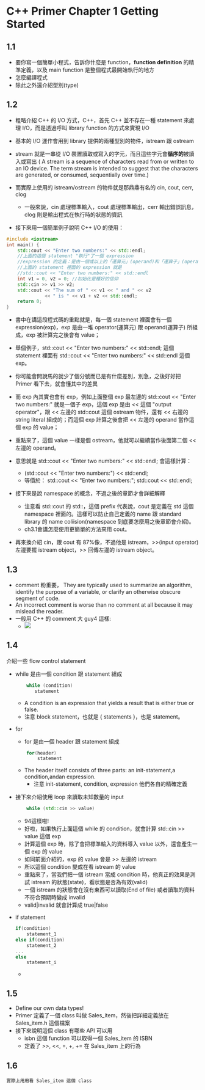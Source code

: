 # C++ Primer Chapter 1 Getting Started

## 1.1
* 要你寫一個簡單小程式，告訴你什麼是 function，**function definition** 的精準定義，以及 main function 是整個程式最開始執行的地方
* 怎麼編譯程式
* 除此之外還介紹型別(type)
## 1.2
* 粗略介紹 C++ 的 I/O 方式，C++，首先 C++ 並不存在一種 statement 來處理 I/O，而是透過呼叫 library function 的方式來實現 I/O
* 基本的 I/O 運作會用到 library 提供的兩種型別的物件，istream 跟 ostream
* stream 就是一串從 I/O 裝置讀取或寫入的字元，而且這些字元會**循序的**被讀入或寫出 ( A stream is a sequence of characters read from or written to an IO device. The term stream is intended to suggest that the characters are generated, or consumed, sequentially over time.)
* 而實際上使用的 istream/ostream 的物件就是那鼎鼎有名的 cin, cout, cerr, clog
    * 一般來說，cin 處理標準輸入，cout 處理標準輸出，cerr 輸出錯誤訊息，clog 則是輸出程式在執行時的狀態的資訊



* 接下來用一個簡單例子說明 C++ I/O 的使用：
```C++
#include <iostream> 
int main() {
    std::cout << "Enter two numbers:" << std::endl;
    //上面的這個 statement "執行"了一個 expression
    //expression 的定義：是由一個或以上的「運算元」(operand)和「運算子」(operator)所組成，運算元被運算子做計算之後會得到一個值(value)
    //上面的 statement 裡面的 expression 就是
    //std::cout << "Enter two numbers:" << std::endl
    int v1 = 0, v2 = 0; //初始化是種好的信仰
    std::cin >> v1 >> v2; 
    std::cout << "The sum of " << v1 << " and " << v2 
              << " is " << v1 + v2 << std::endl;
    return 0;
}
```
* 書中在講這段程式碼的重點就是，每一個 statement 裡面會有一個 expression(exp)，exp 是由一堆 operator(運算元) 跟 operand(運算子) 所組成，exp 被計算完之後會有 value；
* 舉個例子，std::cout << "Enter two numbers:" << std::endl; 這個 statement 裡面有 std::cout << "Enter two numbers:" << std::endl 這個 exp。
* 你可能會問說馬的就少了個分號而已是有什麼差別，別急，之後好好把 Primer 看下去，就會懂其中的差異
* 而 exp 內其實也會有 exp，例如上面整個 exp 最左邊的 std::cout << "Enter two numbers:" 就是一個子 exp，這個 exp 是由 << 這個 "output operator"，跟 << 左邊的 std::cout 這個 ostream 物件，還有 << 右邊的 string literal 組成的；而這個 exp 計算之後會把 << 左邊的 operand 當作這個 exp 的 value；
* 重點來了，這個 value 一樣是個 ostream，他就可以繼續當作後面第二個 << 左邊的 operand。
* 意思就是 std::cout << "Enter two numbers:" << std::endl; 會這樣計算：
    * (std::cout << "Enter two numbers:") << std::endl;
    * 等價於：
        std::cout << "Enter two numbers:";
        std::cout << std::endl;
        
        
        
* 接下來是說 namespace 的概念，不過之後的章節才會詳細解釋
    * 注意看 std::cout 的 std::，這個 prefix 代表說，cout 是定義在 std 這個 namespace 裡面的。這樣可以防止自己定義的 name 跟 standard library 的 name coliision(namespace 到底要怎麼用之後章節會介紹)。
    * ch3.1會講怎麼使用更簡單的方法來用 cout。

* 再來換介紹 cin，跟 cout 有 87%像，不過他是 istream，>>(input operator)左邊要擺 istream object，>> 回傳左邊的 istream object。
        
## 1.3
* comment 粉重要， They are typically used to summarize an algorithm, identify the purpose of a variable, or clarify an otherwise obscure segment of code. 
* An incorrect comment is worse than no comment at all because it may mislead the reader.
* 一般用 C++ 的 comment 大 guy4 這樣:
    * ![](https://i.imgur.com/2KXAfCr.png)

## 1.4
介紹一些 flow control statement
 * while 是由一個 condition 跟 statement 組成
     ```C++ 
         while (condition)
            statement
    ```
     *  A condition is an expression that yields a result that is either true or false.
     *  注意 block statement，也就是 { statements }，也是 statement。

* for
    * for 是由一個 header 跟 statement 組成
    ```C++
        for(header)
            statement
    ```
    * The header itself consists of three parts: an init-statement,a condition,andan expression.
        * 注意 init-statement, condition, expression 他們各自的精確定義

* 接下來介紹使用 loop 來讀取未知數量的 input
    ```C++
        while (std::cin >> value)
    ```
    * 94這樣啦!
    * 好啦，如果執行上面這個 while 的 condition，就會計算 std::cin >> value 這個 exp
    * 計算這個 exp 時，除了會把標準輸入的資料導入 value 以外，還會產生一個 exp 的 value
    * 如同前面介紹的，exp 的 value 會是 >> 左邊的 istream
    * 所以這個 condition 變成在看 istream 的 value
    * 重點來了，當我們把一個 istream 當成 condition 時，他真正的效果是測試 istream 的狀態(state)，看狀態是否為有效(valid)
    * 一個 istream 的狀態會在沒有東西可以讀取(End of file) 或者讀取的資料不符合預期時變成 invalid
    * valid|invalid 就會計算成 true|false

* if statement
    ```C++
    if(condition)
        statement_1
    else if(condition)
        statement_2
    ...
    else
        statement_i
    ```
    *
    
    
## 1.5
* Define our own data types!
* Primer 定義了一個 class 叫做 Sales_item，然後把詳細定義放在 Sales_item.h 這個檔案
* 接下來說明這個 class 有哪些 API 可以用
    * isbn 這個 function 可以取得一個 Sales_item 的 ISBN
    * 定義了 >>, <<, =, +, += 在 Sales_item 上的行為

## 1.6
    實際上用用看 Sales_item 這個 class



